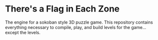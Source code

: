 # There's a Flag in Each Zone

The engine for a sokoban style 3D puzzle game.
This repository contains everything necessary to compile, play, and build levels for the game... except the levels.
